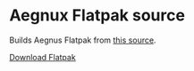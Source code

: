 # Aegnux Flatpak source

Builds Aegnus Flatpak from [this source](https://github.com/relativemodder/aegnux).

[Download Flatpak](https://github.com/relativemodder/com.relative.Aegnux/releases/latest)